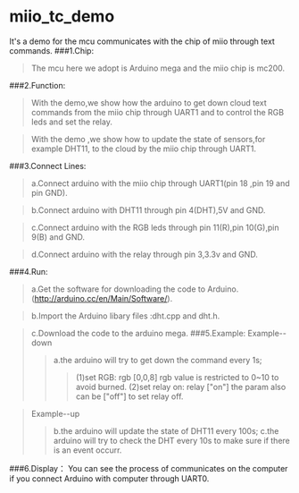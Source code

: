 miio_tc_demo
============
It's a demo for the mcu communicates with the chip of miio through text commands. 
###1.Chip:
>    The mcu here we adopt is Arduino mega and the miio chip is mc200.

###2.Function:
>    With the demo,we show how the arduino to get down cloud text commands from the miio chip through UART1 and to control the RGB leds and set the relay.

>    With the demo ,we show how to update the state of sensors,for example DHT11, to the cloud by the miio chip through UART1.

###3.Connect Lines:
>    a.Connect arduino with the miio chip through UART1(pin 18 ,pin 19 and pin GND).

>    b.Connect arduino with DHT11 through pin 4(DHT),5V and GND.

>    c.Connect arduino with the RGB leds through pin 11(R),pin 10(G),pin 9(B) and GND.

>    d.Connect arduino with the relay through pin 3,3.3v and GND.

###4.Run:
>    a.Get the software for downloading the code to Arduino.(http://arduino.cc/en/Main/Software/). 

>    b.Import the Arduino libary files :dht.cpp and dht.h. 

>    c.Download the code to the arduino mega.
###5.Example:
>  Example--down
>>    a.the arduino will try to get down the command every 1s;
>>>    (1)set RGB:       rgb  [0,0,8]
          rgb value is restricted to 0~10 to avoid burned.
>>>    (2)set relay on:  relay  ["on"]
          the param also can be ["off"] to set relay off.
     
>  Example--up
>>  b.the arduino will update the state of DHT11 every 100s;
>>  c.the arduino will try to check the DHT every 10s to make sure if there is an event occurr.

###6.Display：
  You can see the process of communicates on the computer if you connect Arduino with computer through UART0. 
